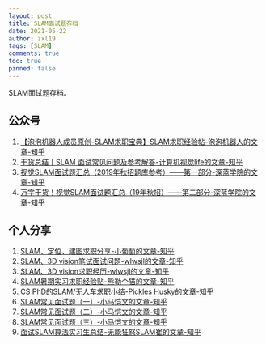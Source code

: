 ```yaml
---
layout: post
title: SLAM面试题存档
date: 2021-05-22
author: zxl19
tags: [SLAM]
comments: true
toc: true
pinned: false
---
```


SLAM面试题存档。

<!-- more -->

## 公众号

1. [【泡泡机器人成员原创-SLAM求职宝典】SLAM求职经验帖-泡泡机器人的文章-知乎](https://zhuanlan.zhihu.com/p/28565563)
2. [干货总结丨SLAM 面试常见问题及参考解答-计算机视觉life的文章-知乎](https://zhuanlan.zhihu.com/p/66540565)
3. [视觉SLAM面试题汇总（2019年秋招题库参考）——第一部分-深蓝学院的文章-知乎](https://zhuanlan.zhihu.com/p/205008396)
4. [万字干货！视觉SLAM面试题汇总（19年秋招）——第二部分-深蓝学院的文章-知乎](https://zhuanlan.zhihu.com/p/212264860)

## 个人分享

1. [SLAM、定位、建图求职分享-小葡萄的文章-知乎](https://zhuanlan.zhihu.com/p/68858564)
2. [SLAM、3D vision笔试面试问题-wlwsjl的文章-知乎](https://zhuanlan.zhihu.com/p/63755692)
3. [SLAM、3D vision求职经历-wlwsjl的文章-知乎](https://zhuanlan.zhihu.com/p/56617825)
4. [SLAM暑期实习求职经验贴-熊勒个猫的文章-知乎](https://zhuanlan.zhihu.com/p/67818202)
5. [CS PhD的SLAM/无人车求职小结-Pickles Husky的文章-知乎](https://zhuanlan.zhihu.com/p/35348586)
6. [SLAM常见面试题（一）-小马恺文的文章-知乎](https://zhuanlan.zhihu.com/p/46694678)
7. [SLAM常见面试题（二）-小马恺文的文章-知乎](https://zhuanlan.zhihu.com/p/46696986)
8. [SLAM常见面试题（三）-小马恺文的文章-知乎](https://zhuanlan.zhihu.com/p/46697912)
9. [面试SLAM算法实习生总结-无能狂怒SLAM崔的文章-知乎](https://zhuanlan.zhihu.com/p/76280626)
